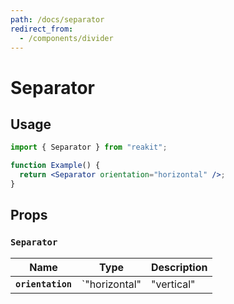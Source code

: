 ```yaml
---
path: /docs/separator
redirect_from:
  - /components/divider
---
```


# Separator

## Usage

```jsx
import { Separator } from "reakit";

function Example() {
  return <Separator orientation="horizontal" />;
}
```

## Props

<!-- This generated automatically -->

### `Separator`

| Name | Type | Description |
|------|------|-------------|
| **`orientation`** | `"horizontal" | "vertical" | undefined` | Separator's context orientation.<br>The actual separator's oriention will be flipped based on this prop.<br>So a `"vertical"` orientation means that the separator will have a<br>`"horizontal"` orientation. |
